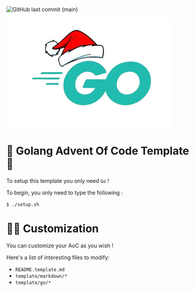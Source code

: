 ![GitHub last commit (main)](https://img.shields.io/github/last-commit/yyewolf/goaoc-2023/main)

![Golang logo](./template/readme/logo.png)

# 🎄 Golang Advent Of Code Template 🎅

To setup this template you only need `Go` !

To begin, you only need to type the following :

```
$ ./setup.sh
```

# 🎄🎄 Customization

You can customize your AoC as you wish !

Here's a list of interesting files to modify: 

- `README.template.md`
- `template/markdown/*`
- `template/go/*`